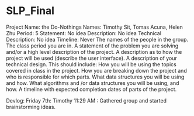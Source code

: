 # SLP_Final

Project Name: the Do-Nothings
Names: Timothy Sit, Tomas Acuna, Helen Zhu
Period: 5
Statement: No idea
Description: No idea
Technical Description: No idea
Timeline: Never
    The names of the people in the group.
    The class period you are in.
    A statement of the problem you are solving and/or a high level description of the project.
    A description as to how the project will be used (describe the user interface).
    A description of your technical design. This should include:
        How you will be using the topics covered in class in the project.
        How you are breaking down the project and who is responsible for which parts.
        What data structures you will be using and how.
        What algorithms and /or data structures you will be using, and how.
    A timeline with expected completion dates of parts of the project.

Devlog:
Friday 7th:
	Timothy 11:29 AM : Gathered group and started brainstorming ideas.
